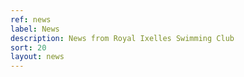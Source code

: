 ```yaml
---
ref: news
label: News
description: News from Royal Ixelles Swimming Club
sort: 20
layout: news
---
```

